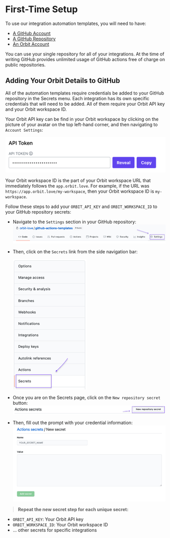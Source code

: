 # First-Time Setup

To use our integration automation templates, you will need to have:

* [A GitHub Account](https://github.com/join)
* [A GitHub Repository](https://github.com/new)
* [An Orbit Account](https://app.orbit.love/signup)

You can use your single repository for all of your integrations. At the time of writing GitHub provides unlimited usage of GitHub actions free of charge on public repositories.

## Adding Your Orbit Details to GitHub

All of the automation templates require credentials be added to your GitHub repository in the Secrets menu. Each integration has its own specific credentials that will need to be added. All of them require your Orbit API key and your Orbit workspace ID.

Your Orbit API key can be find in your Orbit workspace by clicking on the picture of your avatar on the top left-hand corner, and then navigating to `Account Settings`:

![Orbit API key location](images/orbit_api_key_location.png)

Your Orbit workspace ID is the part of your Orbit workspace URL that immediately follows the `app.orbit.love`. For example, if the URL was `https://app.orbit.love/my-workspace`, then your Orbit workspace ID is `my-workspace`.

Follow these steps to add your `ORBIT_API_KEY` and `ORBIT_WORKSPACE_ID` to your GitHub repository secrets:

* Navigate to the `Settings` section in your GitHub repository:
![GitHub Settings Tab](images/github_settings_tab.png)
* Then, click on the `Secrets` link from the side navigation bar:

    ![GitHub Secrets Link](images/github_secrets_navbar.png)
* Once you are on the Secrets page, click on the `New repository secret` button:
![New secret button](images/new_secret_button.png)
* Then, fill out the prompt with your credential information:
![New secret prompt](images/new_secret_prompt.png)

> **Repeat the new secret step for each unique secret:**
* `ORBIT_API_KEY`: Your Orbit API key
* `ORBIT_WORKSPACE_ID`: Your Orbit workspace ID
* ... other secrets for specific integrations
